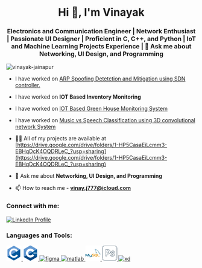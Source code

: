 <h1 align="center">Hi 👋, I'm Vinayak</h1>
<h3 align="center">Electronics and Communication Engineer | Network Enthusiast | Passionate UI Designer | Proficient in C, C++, and Python | IoT and Machine Learning Projects Experience | 💬 Ask me about Networking, UI Design, and Programming</h3>

<p align="left"> <img src="https://komarev.com/ghpvc/?username=vinayak-jainapur&label=Profile%20views&color=0e75b6&style=flat" alt="vinayak-jainapur" /> </p>

- I have worked on [ARP Spoofing Detetction and Mitigation using SDN controller.](https://drive.google.com/drive/folders/1JgJB5A21Npbka_x3at7HQoLXruZbFO6R?usp=drive_link)

- I have worked on **IOT Based Inventory Monitoring**

- I have worked on [IOT Based Green House Monitoring System](https://drive.google.com/drive/folders/1c1eoOvfihbbBUiGe5jIEgv0un-G6mVDh?usp=sharing)

- I have worked on [Music vs Speech Classification using 3D convolutional network System](https://drive.google.com/drive/folders/1jE45EahONFOFAvG7X92I1xpeDFskLlMq?usp=drive_link)

- 👨‍💻 All of my projects are available at [https://drive.google.com/drive/folders/1-HP5CasaEiLcmm3-EBHqDcK4OQDRLeC_?usp=sharing](https://drive.google.com/drive/folders/1-HP5CasaEiLcmm3-EBHqDcK4OQDRLeC_?usp=sharing)

- 💬 Ask me about **Networking, UI Design, and Programming**

- 📫 How to reach me - **vinay.j777@icloud.com**

<h3 align="left">Connect with me:</h3>
<p align="left">
<a href="https://www.linkedin.com/in/vinayak-jainapur-597391300?utm_source=share&utm_campaign=share_via&utm_content=profile&utm_medium=ios_app" target="_blank">
  <img align="center" src="https://raw.githubusercontent.com/rahuldkjain/github-profile-readme-generator/master/src/images/icons/Social/linked-in-alt.svg" alt="LinkedIn Profile" height="30" width="40" />
</a>
</p>

<h3 align="left">Languages and Tools:</h3>
<p align="left"> <a href="https://www.cprogramming.com/" target="_blank" rel="noreferrer"> <img src="https://raw.githubusercontent.com/devicons/devicon/master/icons/c/c-original.svg" alt="c" width="40" height="40"/> </a> <a href="https://www.w3schools.com/cpp/" target="_blank" rel="noreferrer"> <img src="https://raw.githubusercontent.com/devicons/devicon/master/icons/cplusplus/cplusplus-original.svg" alt="cplusplus" width="40" height="40"/> </a> <a href="https://www.figma.com/" target="_blank" rel="noreferrer"> <img src="https://www.vectorlogo.zone/logos/figma/figma-icon.svg" alt="figma" width="40" height="40"/> </a> <a href="https://www.mathworks.com/" target="_blank" rel="noreferrer"> <img src="https://upload.wikimedia.org/wikipedia/commons/2/21/Matlab_Logo.png" alt="matlab" width="40" height="40"/> </a> <a href="https://www.mysql.com/" target="_blank" rel="noreferrer"> <img src="https://raw.githubusercontent.com/devicons/devicon/master/icons/mysql/mysql-original-wordmark.svg" alt="mysql" width="40" height="40"/> </a> <a href="https://www.photoshop.com/en" target="_blank" rel="noreferrer"> <img src="https://raw.githubusercontent.com/devicons/devicon/master/icons/photoshop/photoshop-line.svg" alt="photoshop" width="40" height="40"/> </a> <a href="https://www.adobe.com/products/xd.html" target="_blank" rel="noreferrer"> <img src="https://cdn.worldvectorlogo.com/logos/adobe-xd.svg" alt="xd" width="40" height="40"/> </a> </p>
